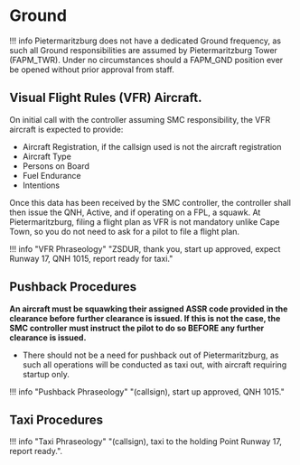 # Ground
!!! info
    Pietermaritzburg does not have a dedicated Ground frequency, as such all Ground responsibilities are assumed by Pietermaritzburg Tower (FAPM_TWR). Under no circumstances should a FAPM_GND position ever be opened without prior approval from staff.

## Visual Flight Rules (VFR) Aircraft.
On initial call with the controller assuming SMC responsibility, the VFR aircraft is expected to provide:

* Aircraft Registration, if the callsign used is not the aircraft registration
* Aircraft Type
* Persons on Board
* Fuel Endurance
* Intentions

Once this data has been received by the SMC controller, the controller shall then issue the QNH, Active, and if operating on a FPL, a squawk.
At Pietermaritzburg, filing a flight plan as VFR is not mandatory unlike Cape Town, so you do not need to ask for a pilot to file a flight plan.

!!! info "VFR Phraseology"
    "ZSDUR, thank you, start up approved, expect Runway 17, QNH 1015, report ready for taxi."

## Pushback Procedures

**An aircraft must be squawking their assigned ASSR code provided in the clearance before further clearance is issued. If this is not the case, the SMC controller must instruct the pilot to do so BEFORE any further clearance is issued.**

* There should not be a need for pushback out of Pietermaritzburg, as such all operations will be conducted as taxi out, with aircraft requiring startup only.

!!! info "Pushback Phraseology"
    "(callsign), start up approved, QNH 1015."

## Taxi Procedures

!!! info "Taxi Phraseology"
    "(callsign), taxi to the holding Point Runway 17, report ready.".